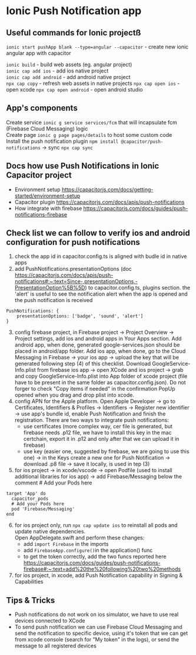 # Ionic Push Notification app

## Useful commands for Ionic projectß
`ionic start pushApp blank --type=angular --capacitor`  - create new ionic angular app with capacitor 

`ionic build`               - build web assets (eg. angular project)  
`ionic cap add ios`         - add ios native project  
`ionic cap add android`     - add android native project  
`npx cap copy`              - refresh web assets in native projects
`npx cap open ios`          - open xcode
`npx cap open android`      - open android studio

## App's components
Create service `ionic g service services/fcm` that will incapsulate fcm (Firebase Cloud Messaging) logic  
Create page `ionic g page pages/details` to host some custom code  
Install the push notification plugin `npm install @capacitor/push-notifications` -> sync `npx cap sync`

## Docs how use Push Notifications in Ionic Capacitor project
- Environment setup https://capacitorjs.com/docs/getting-started/environment-setup
- Capacitor plugin https://capacitorjs.com/docs/apis/push-notifications
- How integrate with firebase https://capacitorjs.com/docs/guides/push-notifications-firebase

## Check list we can follow to verify ios and android configuration for push notifications 
1. check the app id in capacitor.config.ts is aligned with budle id in native apps
2. add PushNotifications.presentationOptions (doc https://capacitorjs.com/docs/apis/push-notifications#:~:text=Since-,presentationOptions,-PresentationOption%5B%5D) to capacitor.config.ts, plugins section.
the 'alert' is useful to see the notification alert when the app is opened and the push notification is received
```
PushNotifications: {
    presentationOptions: ['badge', 'sound', 'alert']
}
```
3. config firebase project, in Firebase project -> Project Overview -> Project settings, add ios and 
android apps in Your Apps section.
Add android app, when done, generated google-services.json should be placed in android/app folder.
Add ios app, when done, go to the Cloud Messaging in Firebase -> your ios app -> upload the key that
will be generated following step (4) of this checklist.
Download GoogleService-Info.plist from firebase ios app -> open XCode and ios project 
-> grab and copy GoogleService-Info.plist into App folder of xcode project (file have to be present in 
the same folder as capacitor.config.json). Do not forger to check "Copy items if needed" in the 
confirmation PopUp opened when you drag and drop plist into xcode.
4. config APN for the Apple platform. Open Apple Developer -> go to Certificates, Identifiers & Profiles 
-> Identifiers -> Register new identifier -> use app's bundle id, enable Push Notification and finish the 
registration. There are two ways to integrate push notifications: 
    - use certificates (more complex way, cer file is generated, but firebase needs .p12 file, 
    we have to install this key in the mac certchain, export it in .p12 and only after that we can
    upload it in firebase)
    - use key (easier one, suggested by firebase, we are going to use this one) -> in the Keys 
    create a new one for Push Notification -> download .p8 file -> save it locally, is used in tep (3)  
5. for ios project -> in xcode/vscode -> open Podfile (used to install additional libraries for
ios app) -> add Firebase/Messaging below the comment # Add your Pods here
```
target 'App' do
  capacitor_pods
  # Add your Pods here
  pod 'Firebase/Messaging'
end
```
6. for ios project only, run `npx cap update ios` to reinstall all pods and update native dependencies.  
Open AppDelegate.swift and perform these changes:
    - add `import Firebase` in the imports
    - add `FirebaseApp.configure()`in the application() func
    - to get the token correctly, add the two funcs reported here https://capacitorjs.com/docs/guides/push-notifications-firebase#:~:text=add%20the%20following%20two%20methods
7. for ios project, in xcode, add Push Notification capability in Signing & Capabilities

## Tips & Tricks
- Push notifications do not work on ios simulator, we have to use real devices connected to XCode
- To send push notification we can use Firebase Cloud Messaging and send the notification to specific device, using it's token that we can get from xcode console (search for "My token" in the logs), or send the message to all registered devices